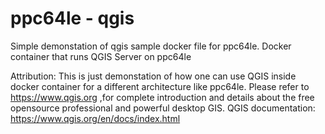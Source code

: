 # ppc64le - qgis
Simple demonstation of qgis sample docker file for ppc64le. Docker container that runs QGIS Server on ppc64le

Attribution:
This is just demonstation of how one can use QGIS inside docker container for a different architecture like ppc64le.
Please refer to https://www.qgis.org ,for complete introduction and details about the free opensource professional and powerful desktop GIS.
QGIS documentation: https://www.qgis.org/en/docs/index.html
